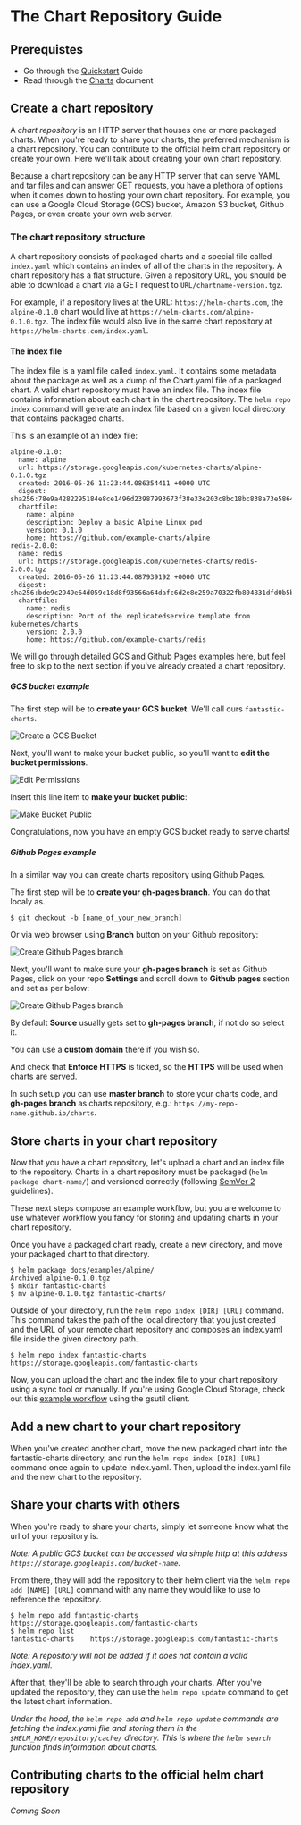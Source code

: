 # The Chart Repository Guide

## Prerequistes
* Go through the [Quickstart](quickstart.md) Guide
* Read through the [Charts](charts.md) document

## Create a chart repository
A _chart repository_ is an HTTP server that houses one or more packaged charts. When you're ready to share your charts, the preferred mechanism is a chart repository. You can contribute to the official helm chart repository or create your own. Here we'll talk about creating your own chart repository.

Because a chart repository can be any HTTP server that can serve YAML and tar files and can answer GET requests, you have a plethora of options when it comes down to hosting your own chart repository. For example, you can use a Google Cloud Storage (GCS) bucket, Amazon S3 bucket, Github Pages, or even create your own web server.

### The chart repository structure
A chart repository consists of packaged charts and a special file called `index.yaml` which contains an index of all of the charts in the repository. A chart repository has a flat structure. Given a repository URL, you should be able to download a chart via a GET request to `URL/chartname-version.tgz`.

For example, if a repository lives at the URL: `https://helm-charts.com`, the `alpine-0.1.0` chart would live at `https://helm-charts.com/alpine-0.1.0.tgz`. The index file would also live in the same chart repository at `https://helm-charts.com/index.yaml`.

#### The index file
The index file is a yaml file called `index.yaml`. It contains some metadata about the package as well as a dump of the Chart.yaml file of a packaged chart. A valid chart repository must have an index file. The index file contains information about each chart in the chart repository. The `helm repo index` command will generate an index file based on a given local directory that contains packaged charts.

This is an example of an index file:
```
alpine-0.1.0:
  name: alpine
  url: https://storage.googleapis.com/kubernetes-charts/alpine-0.1.0.tgz
  created: 2016-05-26 11:23:44.086354411 +0000 UTC
  digest: sha256:78e9a4282295184e8ce1496d23987993673f38e33e203c8bc18bc838a73e5864
  chartfile:
    name: alpine
    description: Deploy a basic Alpine Linux pod
    version: 0.1.0
    home: https://github.com/example-charts/alpine
redis-2.0.0:
  name: redis
  url: https://storage.googleapis.com/kubernetes-charts/redis-2.0.0.tgz
  created: 2016-05-26 11:23:44.087939192 +0000 UTC
  digest: sha256:bde9c2949e64d059c18d8f93566a64dafc6d2e8e259a70322fb804831dfd0b5b
  chartfile:
    name: redis
    description: Port of the replicatedservice template from kubernetes/charts
    version: 2.0.0
    home: https://github.com/example-charts/redis
```

We will go through detailed GCS and Github Pages examples here, but feel free to skip to the next section if you've already created a chart repository.

##### GCS bucket example

The first step will be to **create your GCS bucket**. We'll call ours `fantastic-charts`.

![Create a GCS Bucket](images/create-a-bucket.png)

Next, you'll want to make your bucket public, so you'll want to **edit the bucket permissions**.

![Edit Permissions](images/edit-permissions.png)

Insert this line item to **make your bucket public**:

![Make Bucket Public](images/make-bucket-public.png)

Congratulations, now you have an empty GCS bucket ready to serve charts!

##### Github Pages example

In a similar way you can create charts repository using Github Pages.

The first step will be to **create your gh-pages branch**.
You can do that localy as.

```
$ git checkout -b [name_of_your_new_branch]
```

Or via web browser using **Branch** button on your Github repository:

![Create Github Pages branch](images/create-a-gh-page-button.png)

Next, you'll want to make sure your **gh-pages branch** is set as Github Pages, click on your repo **Settings** and scroll down to **Github pages** section and set as per below:

![Create Github Pages branch](images/set-a-gh-page.png)

By default **Source** usually gets set to **gh-pages branch**, if not do so select it.

You can use a **custom domain** there if you wish so.

And check that **Enforce HTTPS** is ticked, so the **HTTPS** will be used when charts are served.

In such setup you can use **master branch** to store your charts code, and **gh-pages branch** as charts repository, e.g.: `https://my-repo-name.github.io/charts`.


## Store charts in your chart repository
Now that you have a chart repository, let's upload a chart and an index file to the repository.
Charts in a chart repository must be packaged (`helm package chart-name/`) and versioned correctly (following [SemVer 2](https://semver.org/) guidelines).

These next steps compose an example workflow, but you are welcome to use whatever workflow you fancy for storing and updating charts in your chart repository.

Once you have a packaged chart ready, create a new directory, and move your packaged chart to that directory.

```console
$ helm package docs/examples/alpine/
Archived alpine-0.1.0.tgz
$ mkdir fantastic-charts
$ mv alpine-0.1.0.tgz fantastic-charts/
```

Outside of your directory, run the `helm repo index [DIR] [URL]` command. This command takes the path of the local directory that you just created and the URL of your remote chart repository and composes an index.yaml file inside the given directory path.

```console
$ helm repo index fantastic-charts https://storage.googleapis.com/fantastic-charts
```

Now, you can upload the chart and the index file to your chart repository using a sync tool or manually. If you're using Google Cloud Storage, check out this [example workflow](chart_repository_sync_example.md) using the gsutil client.

## Add a new chart to your chart repository

When you've created another chart, move the new packaged chart into the fantastic-charts directory, and run the `helm repo index [DIR] [URL]` command once again to update index.yaml. Then, upload the index.yaml file and the new chart to the repository.

## Share your charts with others
When you're ready to share your charts, simply let someone know what the url of your repository is.

*Note: A public GCS bucket can be accessed via simple http at this address `https://storage.googleapis.com/bucket-name`.*

From there, they will add the repository to their helm client via the `helm repo add [NAME] [URL]` command with any name they would like to use to reference the repository.

```console
$ helm repo add fantastic-charts https://storage.googleapis.com/fantastic-charts
$ helm repo list
fantastic-charts    https://storage.googleapis.com/fantastic-charts
```

*Note: A repository will not be added if it does not contain a valid index.yaml.*

After that, they'll be able to search through your charts. After you've updated the repository, they can use the `helm repo update` command to get the latest chart information.

*Under the hood, the `helm repo add` and `helm repo update` commands are fetching the index.yaml file and storing them in the `$HELM_HOME/repository/cache/` directory. This is where the `helm search` function finds information about charts.*

## Contributing charts to the official helm chart repository
*Coming Soon*
